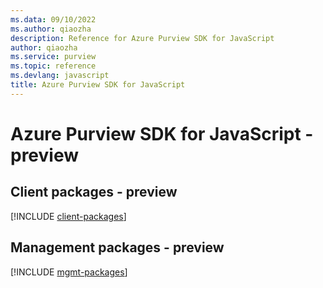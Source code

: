 ```yaml
---
ms.data: 09/10/2022
ms.author: qiaozha
description: Reference for Azure Purview SDK for JavaScript
author: qiaozha
ms.service: purview
ms.topic: reference
ms.devlang: javascript
title: Azure Purview SDK for JavaScript
---
```

# Azure Purview SDK for JavaScript - preview

## Client packages - preview
[!INCLUDE [client-packages](purview-client-index.md)]
## Management packages - preview
[!INCLUDE [mgmt-packages](purview-mgmt-index.md)]